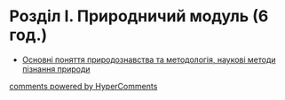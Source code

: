 <div id="hypercomments_widget" class="js-hypercomments-widget invisible"></div>

# Розділ І. Природничий модуль (6 год.)

<ul type="disc">
<li><a href="osnovny_ponyattya.md">Основні поняття природознавства та методологія, наукові методи пізнання природи</a></li>
</ul>

<div class="js-hypercomments-container">
<a href="http://hypercomments.com" class="hc-link" title="comments widget">comments powered by HyperComments</a>
</div>